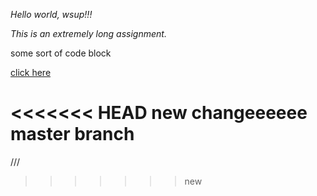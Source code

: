 *Hello world, wsup!!!*

_This is an extremely long assignment._

some sort of code block

[click here](http://daringfireball.net/projects/markdown/syntax)

<<<<<<< HEAD
new changeeeeee master branch
=======
\///
>>>>>>> new
